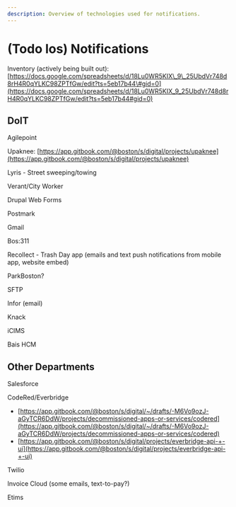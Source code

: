 ```yaml
---
description: Overview of technologies used for notifications.
---
```


# \(Todo los\) Notifications

Inventory \(actively being built out\): [https://docs.google.com/spreadsheets/d/18Lu0WR5KIX\_9\_25UbdVr748d8rH4R0qYLKC98ZPTfGw/edit?ts=5eb17b44\#gid=0](https://docs.google.com/spreadsheets/d/18Lu0WR5KIX_9_25UbdVr748d8rH4R0qYLKC98ZPTfGw/edit?ts=5eb17b44#gid=0)

## DoIT 

Agilepoint

Upaknee: [https://app.gitbook.com/@boston/s/digital/projects/upaknee](https://app.gitbook.com/@boston/s/digital/projects/upaknee)

Lyris - Street sweeping/towing

Verant/City Worker

Drupal Web Forms

Postmark

Gmail

Bos:311

Recollect - Trash Day app \(emails and text push notifications from mobile app, website embed\)

ParkBoston?

SFTP

Infor \(email\)

Knack

iCIMS 

Bais HCM

## Other Departments 

Salesforce

CodeRed/Everbridge

* [https://app.gitbook.com/@boston/s/digital/~/drafts/-M6Vo9ozJ-aGyTCR6DdW/projects/decommissioned-apps-or-services/codered](https://app.gitbook.com/@boston/s/digital/~/drafts/-M6Vo9ozJ-aGyTCR6DdW/projects/decommissioned-apps-or-services/codered)
* [https://app.gitbook.com/@boston/s/digital/projects/everbridge-api-+-ui](https://app.gitbook.com/@boston/s/digital/projects/everbridge-api-+-ui)

Twilio 

Invoice Cloud \(some emails, text-to-pay?\)

Etims

 





